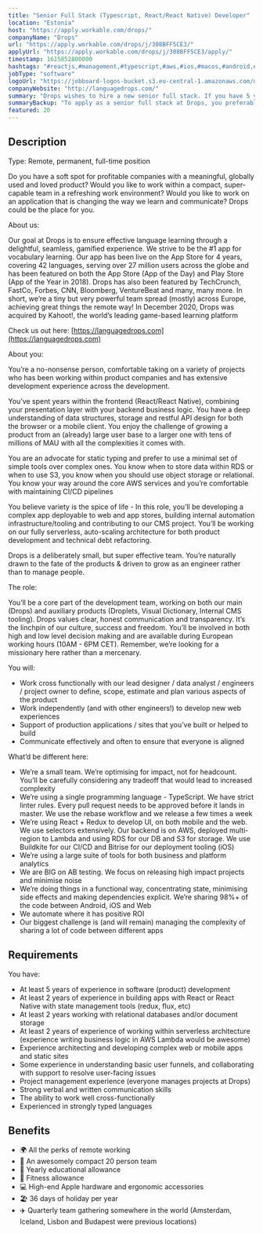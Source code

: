 ```yaml
---
title: "Senior Full Stack (Typescript, React/React Native) Developer"
location: "Estonia"
host: "https://apply.workable.com/drops/"
companyName: "Drops"
url: "https://apply.workable.com/drops/j/308BFF5CE3/"
applyUrl: "https://apply.workable.com/drops/j/308BFF5CE3/apply/"
timestamp: 1615852800000
hashtags: "#reactjs,#management,#typescript,#aws,#ios,#macos,#android,#analytics,#ui/ux,#analysis"
jobType: "software"
logoUrl: "https://jobboard-logos-bucket.s3.eu-central-1.amazonaws.com/drops"
companyWebsite: "http://languagedrops.com/"
summary: "Drops wishes to hire a new senior full stack. If you have 5 years of experience in software, consider applying."
summaryBackup: "To apply as a senior full stack at Drops, you preferably need to have some knowledge of: #reactjs, #management, #typescript."
featured: 20
---
```


## Description

Type: Remote, permanent, full-time position

Do you have a soft spot for profitable companies with a meaningful, globally used and loved product? Would you like to work within a compact, super-capable team in a refreshing work environment? Would you like to work on an application that is changing the way we learn and communicate? Drops could be the place for you.

About us:

Our goal at Drops is to ensure effective language learning through a delightful, seamless, gamified experience. We strive to be the #1 app for vocabulary learning. Our app has been live on the App Store for 4 years, covering 42 languages, serving over 27 million users across the globe and has been featured on both the App Store (App of the Day) and Play Store (App of the Year in 2018). Drops has also been featured by TechCrunch, FastCo, Forbes, CNN, Bloomberg, VentureBeat and many, many more. In short, we’re a tiny but very powerful team spread (mostly) across Europe, achieving great things the remote way! In December 2020, Drops was acquired by Kahoot!, the world’s leading game-based learning platform

Check us out here: [https://languagedrops.com](https://languagedrops.com)

About you:

You’re a no-nonsense person, comfortable taking on a variety of projects who has been working within product companies and has extensive development experience across the development.

You’ve spent years within the frontend (React/React Native), combining your presentation layer with your backend business logic. You have a deep understanding of data structures, storage and restful API design for both the browser or a mobile client. You enjoy the challenge of growing a product from an (already) large user base to a larger one with tens of millions of MAU with all the complexities it comes with.

You are an advocate for static typing and prefer to use a minimal set of simple tools over complex ones. You know when to store data within RDS or when to use S3, you know when you should use object storage or relational. You know your way around the core AWS services and you’re comfortable with maintaining CI/CD pipelines

You believe variety is the spice of life - In this role, you’ll be developing a complex app deployable to web and app stores, building internal automation infrastructure/tooling and contributing to our CMS project. You’ll be working on our fully serverless, auto-scaling architecture for both product development and technical debt refactoring.

Drops is a deliberately small, but super effective team. You’re naturally drawn to the fate of the products & driven to grow as an engineer rather than to manage people.

The role:

You’ll be a core part of the development team, working on both our main (Drops) and auxiliary products (Droplets, Visual Dictionary, Internal CMS tooling). Drops values clear, honest communication and transparency. It’s the linchpin of our culture, success and freedom. You’ll be involved in both high and low level decision making and are available during European working hours (10AM - 6PM CET). Remember, we’re looking for a missionary here rather than a mercenary.

You will:

*   Work cross functionally with our lead designer / data analyst / engineers / project owner to define, scope, estimate and plan various aspects of the product
*   Work independently (and with other engineers!) to develop new web experiences
*   Support of production applications / sites that you’ve built or helped to build
*   Communicate effectively and often to ensure that everyone is aligned

What’d be different here:

*   We’re a small team. We’re optimising for impact, not for headcount. You’ll be carefully considering any tradeoff that would lead to increased complexity
*   We’re using a single programming language - TypeScript. We have strict linter rules. Every pull request needs to be approved before it lands in master. We use the rebase workflow and we release a few times a week
*   We’re using React + Redux to develop UI, on both mobile and the web. We use selectors extensively. Our backend is on AWS, deployed multi-region to Lambda and using RDS for our DB and S3 for storage. We use Buildkite for our CI/CD and Bitrise for our deployment tooling (iOS)
*   We’re using a large suite of tools for both business and platform analytics
*   We are BIG on AB testing. We focus on releasing high impact projects and minimise noise
*   We’re doing things in a functional way, concentrating state, minimising side effects and making dependencies explicit. We’re sharing 98%+ of the code between Android, iOS and Web
*   We automate where it has positive ROI
*   Our biggest challenge is (and will remain) managing the complexity of sharing a lot of code between different apps

## Requirements

You have:

*   At least 5 years of experience in software (product) development
*   At least 2 years of experience in building apps with React or React Native with state management tools (redux, flux, etc)
*   At least 2 years working with relational databases and/or document storage
*   At least 2 years of experience of working within serverless architecture (experience writing business logic in AWS Lambda would be awesome)
*   Experience architecting and developing complex web or mobile apps and static sites
*   Some experience in understanding basic user funnels, and collaborating with support to resolve user-facing issues
*   Project management experience (everyone manages projects at Drops)
*   Strong verbal and written communication skills
*   The ability to work well cross-functionally
*   Experienced in strongly typed languages

## Benefits

*   🌍 All the perks of remote working
*   👥 An awesomely compact 20 person team
*   🧠 Yearly educational allowance
*   💪 Fitness allowance
*   💻 High-end Apple hardware and ergonomic accessories
*   🏖 36 days of holiday per year
*   ✈️ Quarterly team gathering somewhere in the world (Amsterdam, Iceland, Lisbon and Budapest were previous locations)
